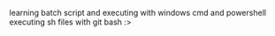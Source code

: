 learning batch script and executing with windows cmd and powershell
executing sh files with git bash :>